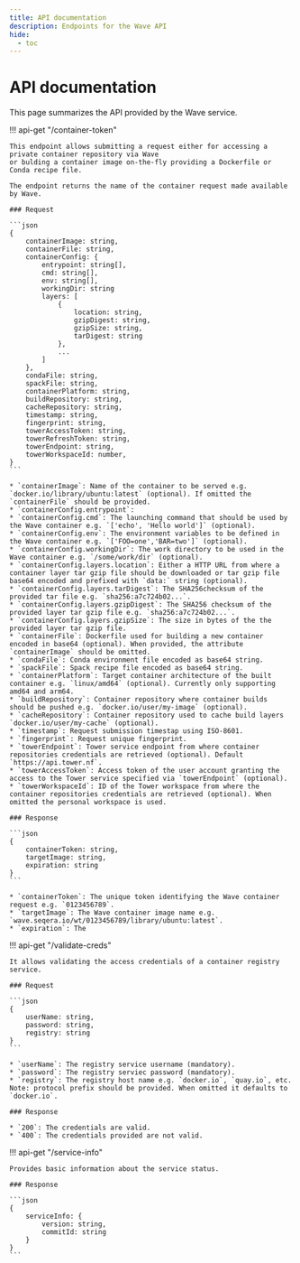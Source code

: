 ```yaml
---
title: API documentation
description: Endpoints for the Wave API
hide:
  - toc
---
```


# API documentation

This page summarizes the API provided by the Wave service.


!!! api-get "/container-token"

    This endpoint allows submitting a request either for accessing a private container repository via Wave 
    or bulding a container image on-the-fly providing a Dockerfile or Conda recipe file. 

    The endpoint returns the name of the container request made available by Wave. 

    ### Request

    ```json
    {
        containerImage: string,
        containerFile: string,
        containerConfig: { 
            entrypoint: string[],
            cmd: string[],
            env: string[],
            workingDir: string
            layers: [
                {
                    location: string,
                    gzipDigest: string,
                    gzipSize: string,
                    tarDigest: string
                },
                ...
            ]
        },
        condaFile: string,
        spackFile: string,
        containerPlatform: string,
        buildRepository: string,
        cacheRepository: string,
        timestamp: string,
        fingerprint: string,
        towerAccessToken: string,
        towerRefreshToken: string,
        towerEndpoint: string,
        towerWorkspaceId: number,
    }
    ```
    
    * `containerImage`: Name of the container to be served e.g. `docker.io/library/ubuntu:latest` (optional). If omitted the `containerFile` should be provided.
    * `containerConfig.entrypoint`: 
    * `containerConfig.cmd`: The launching command that should be used by the Wave container e.g. `['echo', 'Hello world']` (optional).
    * `containerConfig.env`: The environment variables to be defined in the Wave container e.g. `['FOO=one','BAR=two']` (optional). 
    * `containerConfig.workingDir`: The work directory to be used in the Wave container e.g. `/some/work/dir` (optional). 
    * `containerConfig.layers.location`: Either a HTTP URL from where a container layer tar gzip file should be downloaded or tar gzip file base64 encoded and prefixed with `data:` string (optional). 
    * `containerConfig.layers.tarDigest`: The SHA256checksum of the provided tar file e.g. `sha256:a7c724b02...`.   
    * `containerConfig.layers.gzipDigest`: The SHA256 checksum of the provided layer tar gzip file e.g. `sha256:a7c724b02...`.   
    * `containerConfig.layers.gzipSize`: The size in bytes of the the provided layer tar gzip file. 
    * `containerFile`: Dockerfile used for building a new container encoded in base64 (optional). When provided, the attribute `containerImage` should be omitted.
    * `condaFile`: Conda environment file encoded as base64 string. 
    * `spackFile`: Spack recipe file encoded as base64 string.
    * `containerPlatform`: Target container architecture of the built container e.g. `linux/amd64` (optional). Currently only supporting amd64 and arm64. 
    * `buildRepository`: Container repository where container builds should be pushed e.g. `docker.io/user/my-image` (optional).
    * `cacheRepository`: Container repository used to cache build layers `docker.io/user/my-cache` (optional).
    * `timestamp`: Request submission timestap using ISO-8601.
    * `fingerprint`: Request unique fingerprint.
    * `towerEndpoint`: Tower service endpoint from where container repositories credentials are retrieved (optional). Default `https://api.tower.nf`. 
    * `towerAccessToken`: Access token of the user account granting the access to the Tower service specified via `towerEndpoint` (optional). 
    * `towerWorkspaceId`: ID of the Tower workspace from where the container repositories credentials are retrieved (optional). When omitted the personal workspace is used.

    ### Response

    ```json
    {
        containerToken: string,
        targetImage: string,
        expiration: string 
    }
    ```

    * `containerToken`: The unique token identifying the Wave container request e.g. `0123456789`. 
    * `targetImage`: The Wave container image name e.g. `wave.seqera.io/wt/0123456789/library/ubuntu:latest`.
    * `expiration`: The 

!!! api-get "/validate-creds"
    
    It allows validating the access credentials of a container registry service. 

    ### Request

    ```json
    {
        userName: string,
        password: string,
        registry: string
    }
    ```
    
    * `userName`: The registry service username (mandatory). 
    * `password`: The registry serviec password (mandatory).
    * `registry`: The registry host name e.g. `docker.io`, `quay.io`, etc. Note: protocol prefix should be provided. When omitted it defaults to `docker.io`. 

    ### Response
     
    * `200`: The credentials are valid.
    * `400`: The credentials provided are not valid.
    

!!! api-get "/service-info"

    Provides basic information about the service status.

    ### Response

    ```json
    {
        serviceInfo: {
            version: string,
            commitId: string
        }
    }
    ```
